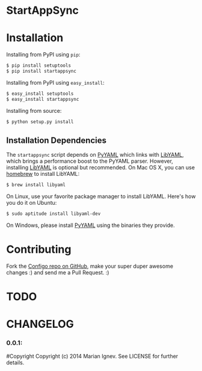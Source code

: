 StartAppSync
=======

# Installation

Installing from PyPI using `pip`:

```bash
$ pip install setuptools
$ pip install startappsync
```

Installing from PyPI using `easy_install`:

```bash
$ easy_install setuptools
$ easy_install startappsync
```

Installing from source:

```bash
$ python setup.py install
```

## Installation Dependencies

The ``startappsync`` script depends on [PyYAML](http://www.pyyaml.org/) which links with [LibYAML](http://pyyaml.org/wiki/LibYAML),
which brings a performance boost to the PyYAML parser. However, installing
[LibYAML](http://pyyaml.org/wiki/LibYAML) is optional but recommended. On Mac OS X, you can use [homebrew](http://brew.sh/)
to install LibYAML:

```bash
$ brew install libyaml
```

On Linux, use your favorite package manager to install LibYAML. Here's how you
do it on Ubuntu:

```bash
$ sudo aptitude install libyaml-dev
```

On Windows, please install [PyYAML](http://www.pyyaml.org/) using the binaries they provide.



# Contributing
Fork the [Configo repo on GitHub](https://github.com/mignev/startappsync), make your super duper awesome changes :) and send me a Pull Request. :)



# TODO

# CHANGELOG

### 0.0.1:


#Copyright
Copyright (c) 2014 Marian Ignev. See LICENSE for further details.
